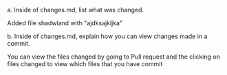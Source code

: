 a.	Inside of changes.md, list what was changed.

Added file shadwland with "ajdksajkljka"

b.	Inside of changes.md, explain how you can view changes made in a commit.

You can view the files changed by going to Pull request and the clicking on files changed to view which files that you have commit